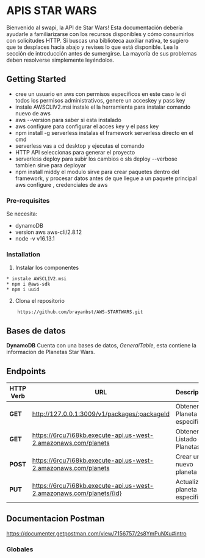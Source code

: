 # **APIS STAR WARS**
Bienvenido al swapi, la API de Star Wars! Esta documentación debería ayudarle a familiarizarse con los recursos disponibles y cómo consumirlos con solicitudes HTTP. Si buscas una biblioteca auxiliar nativa, te sugiero que te desplaces hacia abajo y revises lo que está disponible. Lea la sección de introducción antes de sumergirse. La mayoría de sus problemas deben resolverse simplemente leyéndolos.

## Getting Started
* cree un usuario en aws con permisos especificos en este caso le di todos los permisos administrativos,
    genere un acceskey y pass key
* instale AWSCLIV2.msi  instale el la herramienta para instalar comando nuevo de aws
* aws --version      para saber si esta instalado
* aws configure para configurar el acces key y el pass key
* npm install -g serverless    instalas el framework serverless directo en el cmd
* serverless    vas a cd desktop y ejecutas el comando
* HTTP API  seleccionas para generar el proyecto
* serverless deploy para subir los cambios o sls deploy --verbose tambien sirve para deployar
* npm install middy  el modulo sirve para crear paquetes dentro del framework, y procesar datos antes de que llegue a un paquete principal
aws configure , credenciales de aws

### Pre-requisites
Se necesita: 

* dynamoDB
* version aws aws-cli/2.8.12
* node -v v16.13.1

### Installation

1. Instalar los componentes
```
* instale AWSCLIV2.msi
* npm i @aws-sdk
* npm i uuid
```

2. Clona el repositorio
```
    https://github.com/brayanbst/AWS-STARTWARS.git
```


## **Bases de datos**

**DynamoDB**
Cuenta con una bases de datos, *GeneralTable*, esta contiene la informacion de Planetas Star Wars.

## **Endpoints**

| HTTP Verb | URL                                    				   | Descripcion                            |
|-----------|----------------------------------------------------------|----------------------------------------|
| **GET**   | http://127.0.0.1:3009/v1/packages/:packageId             | Obtener un Planeta en especifico                    |
| **GET**   | https://6rcu7i68kb.execute-api.us-west-2.amazonaws.com/planets | Obtener Listado de Planetas  |
| **POST**  | https://6rcu7i68kb.execute-api.us-west-2.amazonaws.com/planets  | Crear un nuevo planeta          |
| **PUT**   | https://6rcu7i68kb.execute-api.us-west-2.amazonaws.com/planets/{id}  | Actualiza un planeta en especifico   |

## **Documentacion Postman**

https://documenter.getpostman.com/view/7156757/2s8YmPuNXu#intro

### Globales